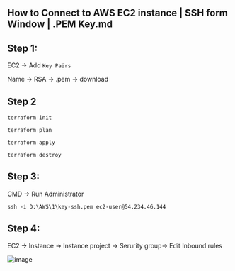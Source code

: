 How to Connect to AWS EC2 instance | SSH form Window | .PEM Key.md
-----------------------------

## Step 1:

EC2 -> Add `Key Pairs`

Name -> RSA -> .pem -> download 

## Step 2

```
terraform init
```

```
terraform plan
```

```
terraform apply
```

`terraform destroy`

## Step 3:

CMD -> Run Administrator

```
ssh -i D:\AWS\1\key-ssh.pem ec2-user@54.234.46.144
```

## Step 4:

EC2 -> Instance -> Instance project -> Serurity group-> Edit Inbound rules

![image](https://github.com/user-attachments/assets/794402bd-0ed9-4d32-ae37-63a6cf25770d)
